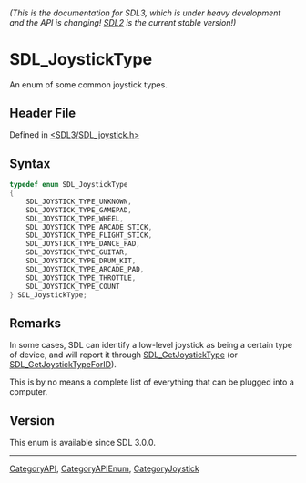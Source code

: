 ###### (This is the documentation for SDL3, which is under heavy development and the API is changing! [SDL2](https://wiki.libsdl.org/SDL2/) is the current stable version!)
# SDL_JoystickType

An enum of some common joystick types.

## Header File

Defined in [<SDL3/SDL_joystick.h>](https://github.com/libsdl-org/SDL/blob/main/include/SDL3/SDL_joystick.h)

## Syntax

```c
typedef enum SDL_JoystickType
{
    SDL_JOYSTICK_TYPE_UNKNOWN,
    SDL_JOYSTICK_TYPE_GAMEPAD,
    SDL_JOYSTICK_TYPE_WHEEL,
    SDL_JOYSTICK_TYPE_ARCADE_STICK,
    SDL_JOYSTICK_TYPE_FLIGHT_STICK,
    SDL_JOYSTICK_TYPE_DANCE_PAD,
    SDL_JOYSTICK_TYPE_GUITAR,
    SDL_JOYSTICK_TYPE_DRUM_KIT,
    SDL_JOYSTICK_TYPE_ARCADE_PAD,
    SDL_JOYSTICK_TYPE_THROTTLE,
    SDL_JOYSTICK_TYPE_COUNT
} SDL_JoystickType;
```

## Remarks

In some cases, SDL can identify a low-level joystick as being a certain
type of device, and will report it through
[SDL_GetJoystickType](SDL_GetJoystickType) (or
[SDL_GetJoystickTypeForID](SDL_GetJoystickTypeForID)).

This is by no means a complete list of everything that can be plugged into
a computer.

## Version

This enum is available since SDL 3.0.0.

----
[CategoryAPI](CategoryAPI), [CategoryAPIEnum](CategoryAPIEnum), [CategoryJoystick](CategoryJoystick)

